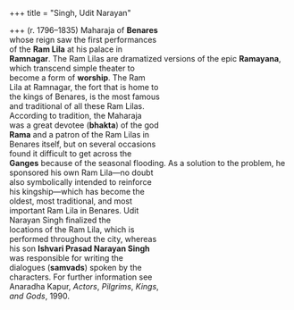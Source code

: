 +++
title = "Singh, Udit Narayan"

+++
(r. 1796–1835) Maharaja of **Benares**  
whose reign saw the first performances  
of the **Ram Lila** at his palace in  
**Ramnagar**. The Ram Lilas are dramatized versions of the epic **Ramayana**,  
which transcend simple theater to  
become a form of **worship**. The Ram  
Lila at Ramnagar, the fort that is home to  
the kings of Benares, is the most famous  
and traditional of all these Ram Lilas.  
According to tradition, the Maharaja  
was a great devotee (**bhakta**) of the god  
**Rama** and a patron of the Ram Lilas in  
Benares itself, but on several occasions  
found it difficult to get across the  
**Ganges** because of the seasonal flooding. As a solution to the problem, he  
sponsored his own Ram Lila—no doubt  
also symbolically intended to reinforce  
his kingship—which has become the  
oldest, most traditional, and most  
important Ram Lila in Benares. Udit  
Narayan Singh finalized the  
locations of the Ram Lila, which is  
performed throughout the city, whereas  
his son **Ishvari Prasad Narayan Singh**  
was responsible for writing the  
dialogues (**samvads**) spoken by the  
characters. For further information see  
Anaradha Kapur, *Actors*, *Pilgrims*, *Kings*,  
*and Gods*, 1990.